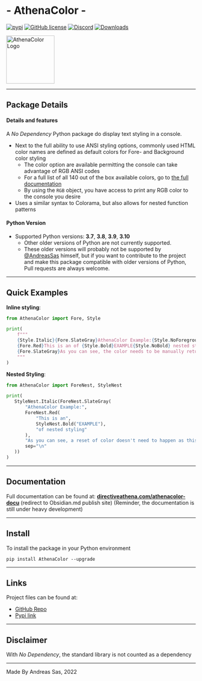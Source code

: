 # - AthenaColor -
[![pypi](https://img.shields.io/pypi/v/AthenaColor)](https://pypi.org/project/AthenaColor/) [![GitHub license](https://img.shields.io/github/license/DirectiveAthena/VerSC-AthenaColor)](https://github.com/DirectiveAthena/VerSC-AthenaColor/blob/master/LICENSE) [![Discord](https://img.shields.io/discord/814599159926620160?color=maroon)](https://discord.gg/6JcDbhXkCH) [![Downloads](https://pepy.tech/badge/athenacolor)](https://pepy.tech/project/athenacolor)

<img height="128" src="https://github.com/DirectiveAthena/AthenaColor/blob/master/Resources/AthenaColor.png?raw=true" width="128" alt="AthenaColor Logo"/>

--- 
## Package Details
#### Details and features 
A *No Dependency* Python package do display text styling in a console.
- Next to the full ability to use ANSI styling options, commonly used HTML color names are defined as default colors for Fore- and Background color styling
  - The color option are available permitting the console can take advantage of RGB ANSI codes
  - For a full list of all 140 out of the box available colors, go to [the full documentation](https://publish.obsidian.md/directiveathena/Content/Programming/AthenaColor/Documentation/HTML+Named+Colors)
  - By using the `RGB` object, you have access to print any RGB color to the console you desire
- Uses a similar syntax to Colorama, but also allows for nested function patterns

#### Python Version
- Supported Python versions: **3.7**, **3.8**, **3.9**, **3.10**
  - Other older versions of Python are not currently supported. 
  - These older versions will probably not be supported by [@AndreasSas](https://github.com/AndreasSas) himself, but if you want to contribute to the project and make this package compatible with older versions of Python, Pull requests are always welcome.

---
## Quick Examples
**Inline styling**:
```python
from AthenaColor import Fore, Style

print(  
    f"""  
    {Style.Italic}{Fore.SlateGray}AthenaColor Example:{Style.NoForeground}
    {Fore.Red}This is an of {Style.Bold}EXAMPLE{Style.NoBold} nested styling{Style.NoForeground}    
    {Fore.SlateGray}As you can see, the color needs to be manually returned here{Style.NoForeground}{Style.NoItalic}
    """  
)
```
**Nested Styling**:
```python
from AthenaColor import ForeNest, StyleNest

print(  
   StyleNest.Italic(ForeNest.SlateGray(  
       "AthenaColor Example:",  
       ForeNest.Red(  
           "This is an",  
           StyleNest.Bold("EXAMPLE"),  
           "of nested styling"  
       ),    
       "As you can see, a reset of color doesn't need to happen as this is done automatically",
       sep="\n"  
   ))  
)
```

---
## Documentation
Full documentation can be found at:
**[directiveathena.com/athenacolor-docu](https://www.directiveathena.com/athenacolor-docu)** (redirect to Obsidian.md publish site)
(Reminder, the documentation is still under heavy development)

---
## Install
To install the package in your Python environment

``` 
pip install AthenaColor --upgrade
```

---

## Links 
Project files can be found at:    
- [GitHub Repo](https://github.com/DirectiveAthena/AthenaColor)     
- [Pypi link](https://pypi.org/project/AthenaColor/)    

---

## Disclaimer
With  *No Dependency*, the standard library is not counted as a dependency

---
Made By Andreas Sas, 2022
